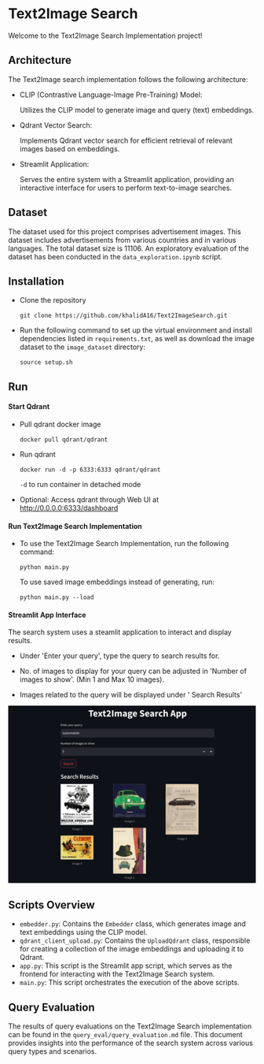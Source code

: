 # Text2Image Search 
Welcome to the Text2Image Search Implementation project! 
## Architecture
The Text2Image search implementation follows the following architecture:

* CLIP (Contrastive Language-Image Pre-Training) Model:

    Utilizes the CLIP model to generate image and query (text) embeddings.
* Qdrant Vector Search:

    Implements Qdrant vector search for efficient retrieval of relevant images based on embeddings.
* Streamlit Application:

    Serves the entire system with a Streamlit application, providing an interactive interface for users to perform text-to-image searches.

## Dataset 
The dataset used for this project comprises advertisement images. This dataset includes advertisements from various countries and in various languages. The total dataset size is 11106. An exploratory evaluation of the dataset has been conducted in the `data_exploration.ipynb` script.

## Installation
* Clone the repository

    ```
    git clone https://github.com/khalidA16/Text2ImageSearch.git
    ```
* Run the following command to set up the virtual environment and install dependencies listed in `requirements.txt`, as well as download the image dataset to the `image_dataset` directory:

    ```
    source setup.sh
    ```
## Run 
#### Start Qdrant 
* Pull qdrant docker image 

    ```
    docker pull qdrant/qdrant
    ```
* Run qdrant 

    ```
    docker run -d -p 6333:6333 qdrant/qdrant
     ```
     `-d` to run container in detached mode
* Optional: Access qdrant through Web UI at  http://0.0.0.0:6333/dashboard

#### Run Text2Image Search Implementation
* To use the Text2Image Search Implementation, run the following command:

    ```
    python main.py 
    ```
    To use saved image embeddings instead of generating, run:

    ```
    python main.py --load
    ```

#### Streamlit App Interface
The search system uses a steamlit application to interact and display results.

* Under 'Enter your query', type the query to search results for.

* No. of images to display for your query can be adjusted in 'Number of images to show'. (Min 1 and Max 10 images).

* Images related to the query will be displayed under ' Search Results'

![image info](query_eval/images/app.png)


## Scripts Overview
* `embedder.py`: Contains the `Embedder` class, which generates image and text embeddings using the CLIP model.
* `qdrant_client_upload.py`: Contains the `UploadQdrant` class, responsible for creating a collection of the image embeddings and uploading it to Qdrant.
* `app.py`: This script is the Streamlit app script, which serves as the frontend for interacting with the Text2Image Search system.
* `main.py`: This script orchestrates the execution of the above scripts.

## Query Evaluation
The results of query evaluations on the Text2Image Search implementation can be found in the `query_eval/query_evaluation.md` file. This document provides insights into the performance of the search system across various query types and scenarios.

